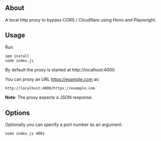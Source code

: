 ## About

A local http proxy to bypass CORS / Cloudflare using Hono and Playwright.

## Usage

Run

```sh
npm install
node index.js
```

By default the proxy is started at http://localhost:4000

You can proxy an URL https://example.com as:

```
http://localhost:4000/https://example.com
```

**Note**: The proxy expects a JSON response.

## Options

Optionally you can specify a port number as an argument:

```sh
node index.js 4001
```
